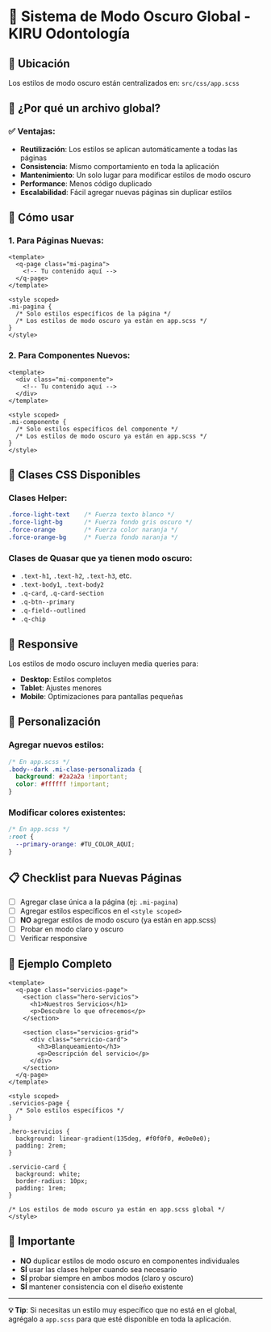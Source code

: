 # 🌙 Sistema de Modo Oscuro Global - KIRU Odontología

## 📁 Ubicación
Los estilos de modo oscuro están centralizados en: `src/css/app.scss`

## 🎯 ¿Por qué un archivo global?

### ✅ **Ventajas:**
- **Reutilización**: Los estilos se aplican automáticamente a todas las páginas
- **Consistencia**: Mismo comportamiento en toda la aplicación
- **Mantenimiento**: Un solo lugar para modificar estilos de modo oscuro
- **Performance**: Menos código duplicado
- **Escalabilidad**: Fácil agregar nuevas páginas sin duplicar estilos

## 🚀 Cómo usar

### 1. **Para Páginas Nuevas:**
```vue
<template>
  <q-page class="mi-pagina">
    <!-- Tu contenido aquí -->
  </q-page>
</template>

<style scoped>
.mi-pagina {
  /* Solo estilos específicos de la página */
  /* Los estilos de modo oscuro ya están en app.scss */
}
</style>
```

### 2. **Para Componentes Nuevos:**
```vue
<template>
  <div class="mi-componente">
    <!-- Tu contenido aquí -->
  </div>
</template>

<style scoped>
.mi-componente {
  /* Solo estilos específicos del componente */
  /* Los estilos de modo oscuro ya están en app.scss */
}
</style>
```

## 🎨 Clases CSS Disponibles

### **Clases Helper:**
```css
.force-light-text    /* Fuerza texto blanco */
.force-light-bg      /* Fuerza fondo gris oscuro */
.force-orange        /* Fuerza color naranja */
.force-orange-bg     /* Fuerza fondo naranja */
```

### **Clases de Quasar que ya tienen modo oscuro:**
- `.text-h1`, `.text-h2`, `.text-h3`, etc.
- `.text-body1`, `.text-body2`
- `.q-card`, `.q-card-section`
- `.q-btn--primary`
- `.q-field--outlined`
- `.q-chip`

## 📱 Responsive

Los estilos de modo oscuro incluyen media queries para:
- **Desktop**: Estilos completos
- **Tablet**: Ajustes menores
- **Mobile**: Optimizaciones para pantallas pequeñas

## 🔧 Personalización

### **Agregar nuevos estilos:**
```scss
/* En app.scss */
.body--dark .mi-clase-personalizada {
  background: #2a2a2a !important;
  color: #ffffff !important;
}
```

### **Modificar colores existentes:**
```scss
/* En app.scss */
:root {
  --primary-orange: #TU_COLOR_AQUI;
}
```

## 📋 Checklist para Nuevas Páginas

- [ ] Agregar clase única a la página (ej: `.mi-pagina`)
- [ ] Agregar estilos específicos en el `<style scoped>`
- [ ] **NO** agregar estilos de modo oscuro (ya están en app.scss)
- [ ] Probar en modo claro y oscuro
- [ ] Verificar responsive

## 🎯 Ejemplo Completo

```vue
<template>
  <q-page class="servicios-page">
    <section class="hero-servicios">
      <h1>Nuestros Servicios</h1>
      <p>Descubre lo que ofrecemos</p>
    </section>
    
    <section class="servicios-grid">
      <div class="servicio-card">
        <h3>Blanqueamiento</h3>
        <p>Descripción del servicio</p>
      </div>
    </section>
  </q-page>
</template>

<style scoped>
.servicios-page {
  /* Solo estilos específicos */
}

.hero-servicios {
  background: linear-gradient(135deg, #f0f0f0, #e0e0e0);
  padding: 2rem;
}

.servicio-card {
  background: white;
  border-radius: 10px;
  padding: 1rem;
}

/* Los estilos de modo oscuro ya están en app.scss global */
</style>
```

## 🚨 Importante

- **NO** duplicar estilos de modo oscuro en componentes individuales
- **SÍ** usar las clases helper cuando sea necesario
- **SÍ** probar siempre en ambos modos (claro y oscuro)
- **SÍ** mantener consistencia con el diseño existente

---

**💡 Tip**: Si necesitas un estilo muy específico que no está en el global, agrégalo a `app.scss` para que esté disponible en toda la aplicación.

